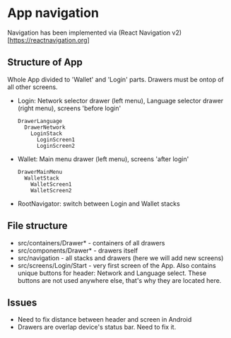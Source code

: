 # App navigation

Navigation has been implemented via (React Navigation v2)[https://reactnavigation.org]

## Structure of App

Whole App divided to 'Wallet' and 'Login' parts.
Drawers must be ontop of all other screens.

* Login: Network selector drawer (left menu), Language selector drawer (right menu), screens 'before login'
    ```
    DrawerLanguage
      DrawerNetwork
        LoginStack
          LoginScreen1
          LoginScreen2
    ```
* Wallet: Main menu drawer (left menu), screens 'after login'
    ```
    DrawerMainMenu
      WalletStack
        WalletScreen1
        WalletScreen2
    ```
* RootNavigator: switch between Login and Wallet stacks

## File structure
* src/containers/Drawer* - containers of all drawers
* src/components/Drawer* - drawers itself
* src/navigation - all stacks and drawers (here we will add new screens)
* src/screens/Login/Start - very first screen of the App. Also contains unique buttons for header: Network and Language select. These buttons are not used anywhere else, that's why they are located here.

## Issues
* Need to fix distance between header and screen in Android
* Drawers are overlap device's status bar. Need to fix it.
